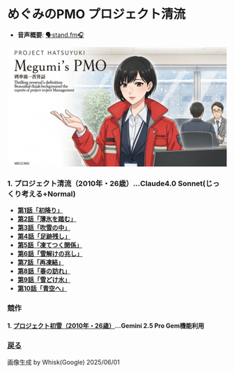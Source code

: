 # めぐみのPMO プロジェクト清流

- **音声概要**: [🗣️stand.fm🎧](https://stand.fm/episodes/6845a04e1a61bdbaaddf60b1)

 <img width="640" alt="表紙" src="https://github.com/t2k2pp/PMO_Megumi/blob/main/02_project_hatsuyuki/Project%20Hatsuyuki.jpg">

### 1. プロジェクト清流（2010年・26歳）...Claude4.0 Sonnet(じっくり考える+Normal)
- **[第1話「初降り」](https://github.com/t2k2pp/PMO_Megumi/blob/main/02_project_hatsuyuki/hatsuyuki_ep01.md)**
- **[第2話「薄氷を踏む」](https://github.com/t2k2pp/PMO_Megumi/blob/main/02_project_hatsuyuki/hatsuyuki_ep02.md)**
- **[第3話「吹雪の中」](https://github.com/t2k2pp/PMO_Megumi/blob/main/02_project_hatsuyuki/hatsuyuki_ep03.md)**
- **[第4話「足跡残し」](https://github.com/t2k2pp/PMO_Megumi/blob/main/02_project_hatsuyuki/hatsuyuki_ep04.md)**
- **[第5話「凍てつく関係」](https://github.com/t2k2pp/PMO_Megumi/blob/main/02_project_hatsuyuki/hatsuyuki_ep05.md)**
- **[第6話「雪解けの兆し」](https://github.com/t2k2pp/PMO_Megumi/blob/main/02_project_hatsuyuki/hatsuyuki_ep06.md)**
- **[第7話「再凍結」](https://github.com/t2k2pp/PMO_Megumi/blob/main/02_project_hatsuyuki/hatsuyuki_ep07.md)**
- **[第8話「春の訪れ」](https://github.com/t2k2pp/PMO_Megumi/blob/main/02_project_hatsuyuki/hatsuyuki_ep08.md)**
- **[第9話「雪どけ水」](https://github.com/t2k2pp/PMO_Megumi/blob/main/02_project_hatsuyuki/hatsuyuki_ep09.md)**
- **[第10話「青空へ」](https://github.com/t2k2pp/PMO_Megumi/blob/main/02_project_hatsuyuki/hatsuyuki_ep10.md)**


### 競作

#### 1. [プロジェクト初雪（2010年・26歳）](https://github.com/t2k2pp/PMO_Megumi/blob/main/02_project_hatsuyuki/Project%20Hatsuyuki%20by%20Gemini.md)...Gemini 2.5 Pro Gem機能利用

### [戻る](https://github.com/t2k2pp/PMO_Megumi)

画像生成 by Whisk(Google) 2025/06/01
